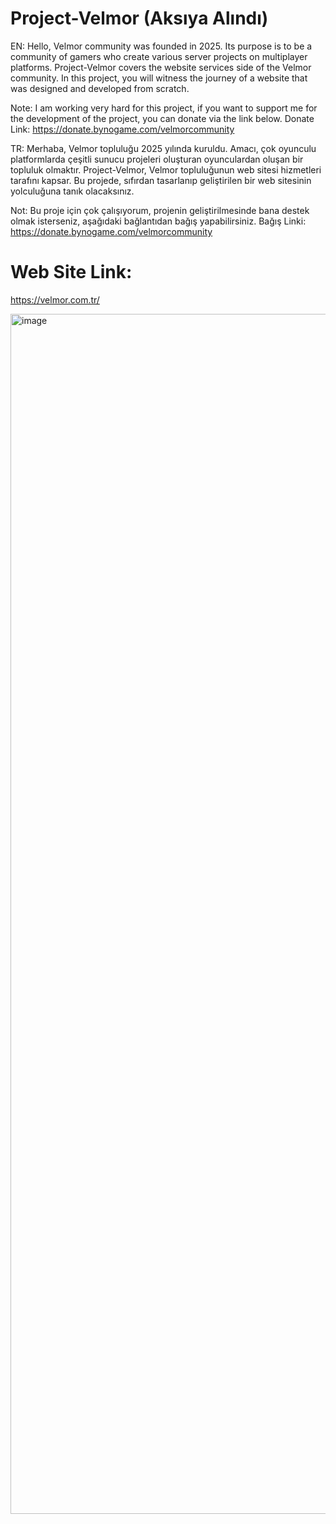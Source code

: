 # Project-Velmor (Aksıya Alındı)

EN: 
Hello, Velmor community was founded in 2025. Its purpose is to be a community of gamers who create various server projects on multiplayer platforms. 
Project-Velmor covers the website services side of the Velmor community. In this project, you will witness the journey of a website that was designed and developed from scratch. 

Note: I am working very hard for this project, if you want to support me for the development of the project, you can donate via the link below.
Donate Link: https://donate.bynogame.com/velmorcommunity

TR:
Merhaba, Velmor topluluğu 2025 yılında kuruldu. Amacı, çok oyunculu platformlarda çeşitli sunucu projeleri oluşturan oyunculardan oluşan bir topluluk olmaktır. 
Project-Velmor, Velmor topluluğunun web sitesi hizmetleri tarafını kapsar. Bu projede, sıfırdan tasarlanıp geliştirilen bir web sitesinin yolculuğuna tanık olacaksınız. 

Not: Bu proje için çok çalışıyorum, projenin geliştirilmesinde bana destek olmak isterseniz, aşağıdaki bağlantıdan bağış yapabilirsiniz.
Bağış Linki: https://donate.bynogame.com/velmorcommunity

# Web Site Link:
https://velmor.com.tr/

<img width="1080" height="1920" alt="image" src="https://github.com/user-attachments/assets/f7efbf3a-0ccd-4593-b4fe-6f753ee5c3de" />



